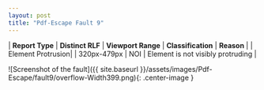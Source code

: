 ```yaml
---
layout: post
title: "Pdf-Escape Fault 9"
---
```

| **Report Type** | **Distinct RLF** | **Viewport Range** | **Classification** | **Reason** |
| Element Protrusion|  | 320px-479px | NOI | Element is not visibly protruding | 

![Screenshot of the fault]({{ site.baseurl }}/assets/images/Pdf-Escape/fault9/overflow-Width399.png){: .center-image }